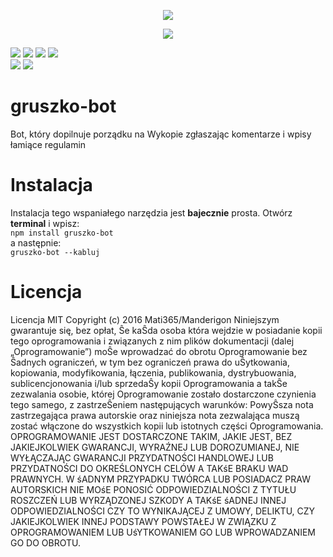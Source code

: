 <p align="center"><a href="http://www.wykop.pl/ludzie/Manderigon/" target="_blank"><img src="http://www.wpclipart.com/food/fruit/pear/pear_icon3.png"></a></p>
<p align="center">
  <a href='http://opensource.org/licenses/MIT'><img src='https://img.shields.io/badge/license-MIT-green.svg?style=flat'></img></a>
  
  <a href='http://opensource.org/licenses/MIT'><img src='https://img.shields.io/wercker/ci/wercker/docs.svg'></img></a>
  <a href='http://www.wykop.pl/ludzie/Manderigon/'><img src='https://img.shields.io/jenkins/t/https/jenkins.qa.ubuntu.com/precise-desktop-amd64_default.svg'></img></a>
  <a href='http://www.wykop.pl/ludzie/Manderigon/'><img src='https://img.shields.io/coverity/ondemand/streams/STREAM.svg'></img></a>
  <a href='http://www.wykop.pl/ludzie/Manderigon/'><img src='https://img.shields.io/github/downloads/atom/atom/total.svg'></img></a>
  <br>
  <a href='http://www.wykop.pl/ludzie/Manderigon/'><img src='https://img.shields.io/npm/v/npm.svg'></img></a>
  <a href='http://www.wykop.pl/ludzie/Manderigon/'><img src='https://img.shields.io/versioneye/d/ruby/rails.svg'></img></a>
</p>

# gruszko-bot
Bot, który dopilnuje porządku na Wykopie zgłaszając komentarze i wpisy łamiące regulamin

# Instalacja

Instalacja tego wspaniałego narzędzia jest **bajecznie** prosta. Otwórz **terminal** i wpisz:
<br>
```npm install gruszko-bot```
<br>
a następnie:
<br>
```gruszko-bot --kabluj```

# Licencja
Licencja MIT
Copyright (c) 2016 Mati365/Manderigon
Niniejszym gwarantuje się, bez opłat, Ŝe kaŜda osoba która wejdzie w posiadanie kopii tego
oprogramowania i związanych z nim plików dokumentacji (dalej „Oprogramowanie”) moŜe
wprowadzać do obrotu Oprogramowanie bez Ŝadnych ograniczeń, w tym bez ograniczeń
prawa do uŜytkowania, kopiowania, modyfikowania, łączenia, publikowania,
dystrybuowania, sublicencjonowania i/lub sprzedaŜy kopii Oprogramowania a takŜe
zezwalania osobie, której Oprogramowanie zostało dostarczone czynienia tego samego, z
zastrzeŜeniem następujących warunków:
PowyŜsza nota zastrzegająca prawa autorskie oraz niniejsza nota zezwalająca muszą zostać
włączone do wszystkich kopii lub istotnych części Oprogramowania.
OPROGRAMOWANIE JEST DOSTARCZONE TAKIM, JAKIE JEST, BEZ JAKIEJKOLWIEK GWARANCJI,
WYRAŹNEJ LUB DOROZUMIANEJ, NIE WYŁĄCZAJĄC GWARANCJI PRZYDATNOŚCI HANDLOWEJ LUB
PRZYDATNOŚCI DO OKREŚLONYCH CELÓW A TAKśE BRAKU WAD PRAWNYCH. W śADNYM
PRZYPADKU TWÓRCA LUB POSIADACZ PRAW AUTORSKICH NIE MOśE PONOSIĆ
ODPOWIEDZIALNOŚCI Z TYTUŁU ROSZCZEŃ LUB WYRZĄDZONEJ SZKODY A TAKśE śADNEJ INNEJ
ODPOWIEDZIALNOŚCI CZY TO WYNIKAJĄCEJ Z UMOWY, DELIKTU, CZY JAKIEJKOLWIEK INNEJ
PODSTAWY POWSTAŁEJ W ZWIĄZKU Z OPROGRAMOWANIEM LUB UśYTKOWANIEM GO LUB
WPROWADZANIEM GO DO OBROTU. 

